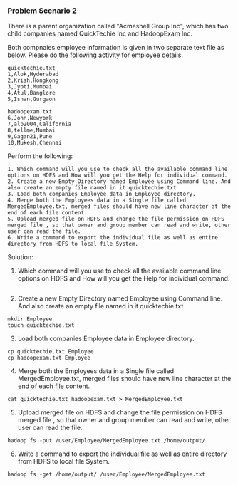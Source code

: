### Problem Scenario 2 

There is a parent organization called "Acmeshell Group Inc", which has two child companies named QuickTechie Inc and HadoopExam Inc. 

Both compnaies employee information is given in two separate text file as below. Please do the following activity for employee details.
```
quicktechie.txt
1,Alok,Hyderabad
2,Krish,Hongkong
3,Jyoti,Mumbai
4,Atul,Banglore
5,Ishan,Gurgaon
```
```
hadoopexam.txt
6,John,Newyork
7,alp2004,California
8,tellme,Mumbai
9,Gagan21,Pune
10,Mukesh,Chennai
```
Perform the following:
```
1. Which command will you use to check all the available command line options on HDFS and How will you get the Help for individual command.
2. Create a new Empty Directory named Employee using Command line. And also create an empty file named in it quicktechie.txt 
3. Load both companies Employee data in Employee directory.
4. Merge both the Employees data in a Single file called MergedEmployee.txt, merged files should have new line character at the end of each file content.
5. Upload merged file on HDFS and change the file permission on HDFS merged file , so that owner and group member can read and write, other user can read the file.
6. Write a command to export the individual file as well as entire directory from HDFS to local file System.
```
Solution: 

1. Which command will you use to check all the available command line options on HDFS and How will you get the Help for individual command.
```

```
2. Create a new Empty Directory named Employee using Command line. And also create an empty file named in it quicktechie.txt 
```
mkdir Employee
touch quicktechie.txt
```
3. Load both companies Employee data in Employee directory.
```
cp quicktechie.txt Employee
cp hadoopexam.txt Employee
```
4. Merge both the Employees data in a Single file called MergedEmployee.txt, merged files should have new line character at the end of each file content.
```
cat quicktechie.txt hadoopexam.txt > MergedEmployee.txt
```
5. Upload merged file on HDFS and change the file permission on HDFS merged file , so that owner and group member can read and write, other user can read the file.
```
hadoop fs -put /user/Employee/MergedEmployee.txt /home/output/
```
6. Write a command to export the individual file as well as entire directory from HDFS to local file System.
```
hadoop fs -get /home/output/ /user/Employee/MergedEmployee.txt
```




